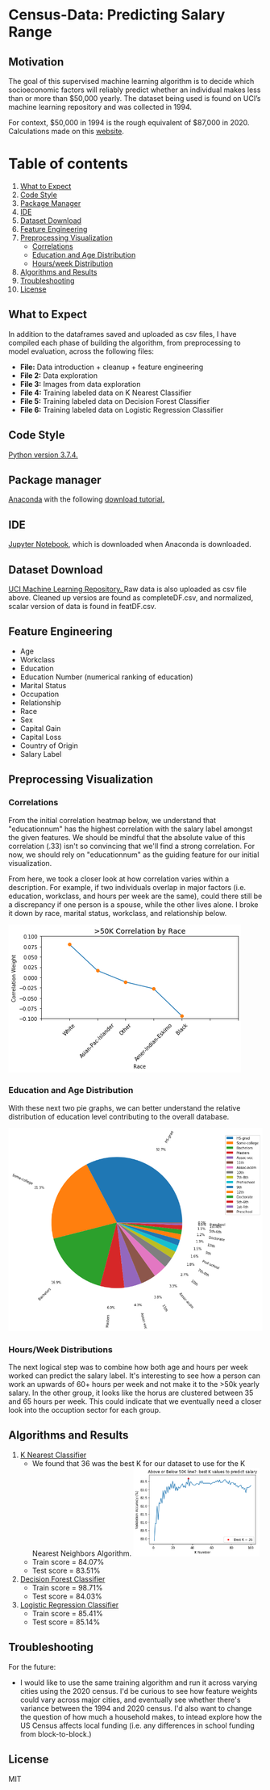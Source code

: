 # Census-Data: Predicting Salary Range

## Motivation <a name="motivation"></a>
The goal of this supervised machine learning algorithm is to decide which socioeconomic factors will reliably predict whether an individual makes less than or more than $50,000 yearly. The dataset being used is found on UCI’s machine learning repository and was collected in 1994.

For context, $50,000 in 1994 is the rough equivalent of $87,000 in 2020. Calculations made on this 
<a href="https://www.in2013dollars.com/us/inflation/1994?amount=50000">website</a>.

# Table of contents
1. [What to Expect](#expect)
2. [Code Style](#codestyle)
3. [Package Manager](#package)
4. [IDE](#ide)
5. [Dataset Download](#dataset)
6. [Feature Engineering](#feature)
7. [Preprocessing Visualization](#preprocessing)
    - [Correlations](#corr)
    - [Education and Age Distribution](#eduage)
    - [Hours/week Distribution](#hrs)
8. [Algorithms and Results](#algorithms)
9. [Troubleshooting](#troubleshooting)
10. [License](#license)


## What to Expect <a name="expect"></a>
In addition to the dataframes saved and uploaded as csv files, I have compiled each phase of building the algorithm, from preprocessing to model evaluation, across the following files:

 <ul style="list-style-type:disc">
 <li><b>File:</b> Data introduction + cleanup + feature engineering</li>
         <li><b>File 2:</b> Data exploration</li>
         <li><b>File 3:</b> Images from data exploration</li>
         <li><b>File 4:</b> Training labeled data on K Nearest Classifier</li>
         <li><b>File 5:</b> Training labeled data on Decision Forest Classifier</li>
         <li><b>File 6:</b> Training labeled data on Logistic Regression Classifier</li>
      </ul>
      
## Code Style <a name="codestyle"></a>
<a href="https://docs.python.org/3.7/contents.html">Python version 3.7.4.</a>

## Package manager <a name="package"></a>
<a href="https://repo.anaconda.com/">Anaconda</a> with the following <a href="https://www.youtube.com/watch?v=5mDYijMfSzs&t=255s">download tutorial.</a>

## IDE <a name="ide"></a>
<a href="https://jupyter.org/about">Jupyter Notebook</a>, which is downloaded when Anaconda is downloaded.

## Dataset Download <a name="dataset"></a>
<a href="https://archive.ics.uci.edu/ml/datasets/census+income">UCI Machine Learning Repository. </a> Raw data is also uploaded as csv file above. Cleaned up versios are found as completeDF.csv, and normalized, scalar version of data is found in featDF.csv.

## Feature Engineering <a name="feature"></a>
<ul style="list-style-type:disc">
         <li>Age</li>
         <li>Workclass</li>
         <li>Education</li>
         <li>Education Number (numerical ranking of education)
         </li>
         <li>Marital Status</li>
         <li>Occupation</li>
         <li>Relationship</li>
         <li>Race</li>
         <li>Sex</li>
         <li>Capital Gain</li>
         <li>Capital Loss</li>
         <li>Country of Origin</li>
         <li>Salary Label</li>
      </ul>

## Preprocessing Visualization <a name="preprocessing"></a>

### Correlations <a name="corr"></a>
From the initial correlation heatmap below, we understand that "educationnum" has the highest correlation with the salary label amongst the given features. We should be mindful that the absolute value of this correlation (.33) isn't so convincing that we'll find a strong correlation. For now, we should rely on "educationnum" as the guiding feature for our initial visualization. 


From here, we took a closer look at how correlation varies within a description. For example, if two individuals overlap in major factors (i.e. education, workclass, and hours per week are the same), could there still be a discrepancy if one person is a spouse, while the other lives alone. I broke it down by race, marital status, workclass, and relationship below.

![](census1994_images/corr_race.png)


### Education and Age Distribution <a name="eduage"></a>

With these next two pie graphs, we can better understand the relative distribution of education level contributing to the overall database.

![](census1994_images/edulvl_total_pie.png)

### Hours/Week Distributions  <a name="hrs"></a>

The next logical step was to combine how both age and hours per week worked can predict the salary label. It's interesting to see how a person can work an upwards of 60+ hours per week and not make it to the >50k yearly salary. In the other group, it looks like the horus are clustered between 35 and 65 hours per week. This could indicate that we eventually need a closer look into the occuption sector for each group.


## Algorithms and Results <a name="algorithms"></a>
<ol>
    <li><a href="https://en.wikipedia.org/wiki/K-nearest_neighbors_algorithm">K Nearest Classifier</a>
        <ul>
             <li> We found that 36 was the best K for our dataset to use for the K Nearest Neighbors Algorithm.
              <img src="census1994_images/bestK_lineplot.png" width="250">
             </li>
         <li> Train score = 84.07%
          <li> Test score = 83.51%
         </li>
        </ul>
    </li>
    <li><a href="https://en.wikipedia.org/wiki/Random_forest">Decision Forest Classifier</a>
        <ul> 
         <li> Train score = 98.71% 
          <li> Test score = 84.03%
         </li>
        </ul>
    </li>
    <li><a href="https://en.wikipedia.org/wiki/Logistic_regression">Logistic Regression Classifier</a>
        <ul>
         <li> Train score = 85.41%
          <li> Test score = 85.14%
         </li>
        </ul>
     </li>
</ol>

## Troubleshooting <a name="troubleshooting"></a>

For the future:
<ul style="list-style-type:disc">
 <li> I would like to use the same training algorithm and run it across varying cities using the 2020 census. I'd be curious to see how feature weights could vary across major cities, and eventually see whether there's variance between the 1994 and 2020 census. I'd also want to change the question of how much a household makes, to intead explore how the US Census affects local funding (i.e. any differences in school funding from block-to-block.)
 </li>
 </ul>

## License <a name="license"></a>
MIT
      

